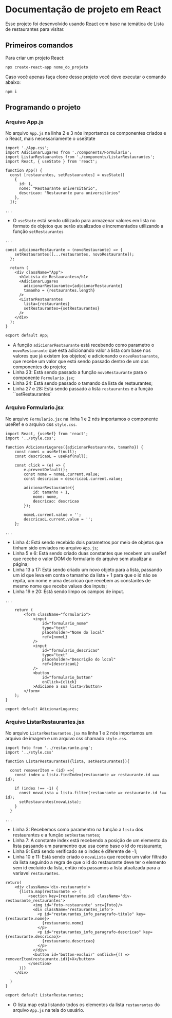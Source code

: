 # Documentação de projeto em React

Esse projeto foi desenvolvido usando [React](https://github.com/facebook/create-react-app) com base na temática de Lista de restaurantes para visitar.

## Primeiros comandos

Para criar um projeto React:

```
npx create-react-app nome_do_projeto
```

Caso você apenas faça clone desse projeto você deve executar o comando abaixo:

```
npm i
```

## Programando o projeto

### Arquivo App.js

No arquivo `App.js` na linha 2 e 3 nós importamos os componentes criados e o React, mais necessariamente o useState

```
import './App.css';
import AdicionarLugares from './components/Formulario';
import ListarRestaurantes from './components/ListarRestaurantes';
import React, { useState } from 'react';

function App() {
  const [restaurantes, setRestaurantes] = useState([
    {
      id: 1,
      nome: "Restaurante universitário",
      descricao: "Restaurante para universitários"
    },
  ]);

...
```
* O `useState` está sendo utilizado para armazenar valores em lista no formato de objetos que serão atualizados e incrementados utilizando a função `setRestaurantes`

```
...

const adicionarRestaurante = (novoRestaurante) => {
    setRestaurantes([...restaurantes, novoRestaurante]);
  };

  return (
    <div className="App">
      <h1>Lista de Restaurantes</h1>
      <AdicionarLugares
        adicionarRestaurante={adicionarRestaurante}
        tamanho = {restaurantes.length}
      />
      <ListarRestaurantes
        lista={restaurantes}
        setRestaurantes={setRestaurantes}
      />
    </div>
  );
}

export default App;
```

* A função `adicionarRestaurante` está recebendo como parametro o `novoRestaurante` que está adicionando valor a lista com base nos valores que já existem (os objetos) e adicionando o `novoRestaurante`, que recebe um valor que está sendo passado dentro de um dos componentes do projeto;
* Linha 23: Está sendo passado a função `novoRestaurante` para o componente `Formulario.jsx`;
* Linha 24: Está sendo passado o tamando da lista de restaurantes;
* Linha 27 e 28: Está sendo passado a lista `restaurantes` e a função ``setRestaurantes`

### Arquivo Formulario.jsx

No arquivo `Formulario.jsx` na linha 1 e 2 nós importamos o componente useRef e o arquivo css `style.css`.

```
import React, {useRef} from 'react';
import '../style.css';

function AdicionarLugares({adicionarRestaurante, tamanho}) {
    const nomeL = useRef(null);
    const descricaoL = useRef(null);

    const click = (e) => {
        e.preventDefault();
        const nome = nomeL.current.value;
        const descricao = descricaoL.current.value;

        adicionarRestaurante({ 
            id: tamanho + 1,
            nome: nome, 
            descricao: descricao 
        });

        nomeL.current.value = '';
        descricaoL.current.value = '';
    };

...
```
* Linha 4: Está sendo recebido dois parametros por meio de objetos que tinham sido enviados no arquivo `App.js`;
* Linha 5 e 6: Está sendo criado duas constantes que recebem um useRef que recebe o valor DOM do formulario do arquivo sem atualizar a página;
* Linha 13 a 17: Está sendo criado um novo objeto para a lista, passando um id que leva em conta o tamanho da lista + 1 para que o id não se repita, um nome e uma descricao que recebem as constantes de mesmo nome que recebe values dos inputs;
* Linha 19 e 20: Está sendo limpo os campos de input.

```
...

    return (
        <form className="formulario">
            <input
                id="formulario_nome"
                type="text"
                placeholder="Nome do local"
                ref={nomeL}
            />
            <input
                id="formulario_descricao"
                type="text"
                placeholder="Descrição do local"
                ref={descricaoL}
            />
            <button
                id="formulario_button"
                onClick={click}
            >Adicione a sua lista</button>
        </form>
    );
}

export default AdicionarLugares;
```

### Arquivo ListarRestaurantes.jsx

No arquivo `ListarRestaurantes.jsx` na linha 1 e 2 nós importamos um arquivo de imagem e um arquivo css chamado `style.css`.

```
import foto from '../restaurante.png';
import '../style.css'

function ListarRestaurantes({lista, setRestaurantes}){

  const removerItem = (id) =>{
    const index = lista.findIndex(restaurante => restaurante.id === id);
    
    if (index !== -1) {
      const novaLista = lista.filter(restaurante => restaurante.id !== id);
      setRestaurantes(novaLista);
    }
  }

...
```
* Linha 3: Recebemos como paramentro na função a `lista` dos restaurantes e a função `setRestaurantes`;
* Linha 7: A constante index está recebendo a posição de um elemento da lista passando um paramentro que usa como base o id do restaurante;
* Linha 9: Está sendo verificado se o index é diferente de -1;
* Linha 10 e 11: Está sendo criado o `novaLista` que recebe um valor filtrado da lista seguindo a regra de que o id do restaurante deve ter o elemento sem id excluido da lista, então nós passamos a lista atualizada para a variavel `restaurantes`.

```
return(
    <div className='div-restaurante'>
      {lista.map(restaurante => (
          <section key={restaurante.id} className='div-restaurante_restaurantes'>
            <img id='foto-restaurante' src={foto}/>
            <div className='restaurantes_info'>
              <p id="restaurantes_info_paragrafo-titulo" key={restaurante.nome}>
                {restaurante.nome}
              </p>
              <p id="restaurantes_info_paragrafo-descricao" key={restaurante.descricao}>
                {restaurante.descricao}
              </p>
            </div>
            <button id='button-excluir' onClick={() => removerItem(restaurante.id)}>X</button>
          </section>
      ))}
    </div>

  )
}

export default ListarRestaurantes;
```
* O lista.map está listando todos os elementos da lista `restaurantes` do arquivo `App.js` na tela do usuário.